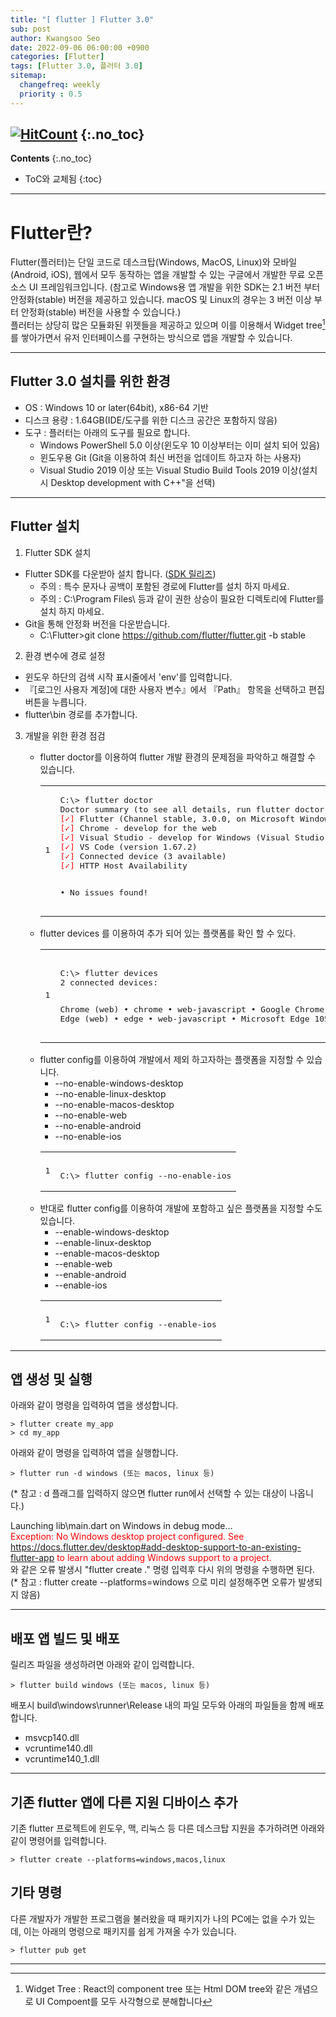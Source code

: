 ```yaml
---
title: "[ flutter ] Flutter 3.0" 
sub: post
author: Kwangsoo Seo
date: 2022-09-06 06:00:00 +0900
categories: [Flutter]
tags: [Flutter 3.0, 플러터 3.0]
sitemap:
  changefreq: weekly
  priority : 0.5
---
```

[![HitCount](https://hits.dwyl.com/MonosLab/post13.svg?style=flat-square)](http://hits.dwyl.com/MonosLab/post13)
{:.no_toc}
---
**Contents**
{:.no_toc}

* ToC와 교체됨
{:toc}  

---  
# Flutter란?   
Flutter(플러터)는 단일 코드로 데스크탑(Windows, MacOS, Linux)와 모바일(Android, iOS), 웹에서 모두 동작하는 앱을 개발할 수 있는 구글에서 개발한 무료 오픈 소스 UI 프레임워크입니다. (참고로 Windows용 앱 개발을 위한 SDK는 2.1 버전 부터 안정화(stable) 버전을 제공하고 있습니다. macOS 및 Linux의 경우는 3 버전 이상 부터 안정화(stable) 버전을 사용할 수 있습니다.)   
플러터는 상당히 많은 모듈화된 위젯들을 제공하고 있으며 이를 이용해서 Widget tree[^footnote_1]를 쌓아가면서 유저 인터페이스를 구현하는 방식으로 앱을 개발할 수 있습니다.

---   

## Flutter 3.0 설치를 위한 환경   
* OS : Windows 10 or later(64bit), x86-64 기반   
* 디스크 용량 : 1.64GB(IDE/도구를 위한 디스크 공간은 포함하지 않음)   
* 도구 : 플러터는 아래의 도구를 필요로 합니다.   
  * Windows PowerShell 5.0 이상(윈도우 10 이상부터는 이미 설치 되어 있음)   
  * 윈도우용 Git (Git을 이용하여 최신 버전을 업데이트 하고자 하는 사용자)   
  * Visual Studio 2019 이상 또는 Visual Studio Build Tools 2019 이상(설치시 Desktop development with C++"을 선택)   

---   

## Flutter 설치  
1. Flutter SDK 설치  
* Flutter SDK를 다운받아 설치 합니다. (<a href="https://docs.flutter.dev/development/tools/sdk/releases?tab=windows">SDK 릴리즈</a>)  
  * 주의 : 특수 문자나 공백이 포함된 경로에 Flutter를 설치 하지 마세요.  
  * 주의 : C:\Program Files\ 등과 같이 권한 상승이 필요한 디렉토리에 Flutter를 설치 하지 마세요.  
* Git을 통해 안정화 버전을 다운받습니다.  
  * C:\Flutter>git clone https://github.com/flutter/flutter.git -b stable  
2. 환경 변수에 경로 설정  
* 윈도우 하단의 검색 시작 표시줄에서 'env'를 입력합니다. 
* 『[로그인 사용자 계정]에 대한 사용자 변수』에서 『Path』 항목을 선택하고 편집 버튼을 누릅니다. 
* flutter\bin 경로를 추가합니다. 
3. 개발을 위한 환경 점검
<ol><ul><li>flutter doctor를 이용하여 flutter 개발 환경의 문제점을 파악하고 해결할 수 있습니다.</li>
<div class="language-plaintext highlighter-rouge">
<div class="highlight"><code><table class="rouge-table"><tbody><tr><td class="rouge-gutter gl"><pre class="lineno">1
</pre></td><td class="rouge-code"><pre>
C:\&gt; flutter doctor
Doctor summary (to see all details, run flutter doctor -v):
<span style="color:red">[✓]</span> Flutter (Channel stable, 3.0.0, on Microsoft Windows [Version 10.0.19044.1706], locale en-US)
<span style="color:red">[✓]</span> Chrome - develop for the web
<span style="color:red">[✓]</span> Visual Studio - develop for Windows (Visual Studio Professional 2022 17.2.0)
<span style="color:red">[✓]</span> VS Code (version 1.67.2)
<span style="color:red">[✓]</span> Connected device (3 available)
<span style="color:red">[✓]</span> HTTP Host Availability

• No issues found!
</pre></td></tr></tbody></table></code></div></div>
<li>flutter devices 를 이용하여 추가 되어 있는 플랫폼를 확인 할 수 있다.</li>
<div class="language-plaintext highlighter-rouge">
<div class="highlight"><code><table class="rouge-table"><tbody><tr><td class="rouge-gutter gl"><pre class="lineno">1
</pre></td><td class="rouge-code"><pre>  
C:\&gt; flutter devices
2 connected devices:

Chrome (web) • chrome • web-javascript • Google Chrome 105.0.5195.127
Edge (web)   • edge   • web-javascript • Microsoft Edge 105.0.1343.53
</pre></td></tr></tbody></table></code></div></div>

<li>flutter config를 이용하여 개발에서 제외 하고자하는 플랫폼을 지정할 수 있습니다.
<ul>
<li>--no-enable-windows-desktop</li>
<li>--no-enable-linux-desktop</li>
<li>--no-enable-macos-desktop</li>
<li>--no-enable-web</li>
<li>--no-enable-android</li>
<li>--no-enable-ios</li>
</ul></li>
<div class="language-plaintext highlighter-rouge">
<div class="highlight"><code><table class="rouge-table"><tbody><tr><td class="rouge-gutter gl"><pre class="lineno">1
</pre></td><td class="rouge-code"><pre>  
C:\&gt; flutter config --no-enable-ios
</pre></td></tr></tbody></table></code></div></div>

<li>반대로 flutter config를 이용하여 개발에 포함하고 싶은 플랫폼을 지정할 수도 있습니다.
<ul>
<li>--enable-windows-desktop</li>
<li>--enable-linux-desktop</li>
<li>--enable-macos-desktop</li>
<li>--enable-web</li>
<li>--enable-android</li>
<li>--enable-ios</li>
</ul></li>
<div class="language-plaintext highlighter-rouge">
<div class="highlight"><code><table class="rouge-table"><tbody><tr><td class="rouge-gutter gl"><pre class="lineno">1
</pre></td><td class="rouge-code"><pre>  
C:\&gt; flutter config --enable-ios
</pre></td></tr></tbody></table></code></div></div>

</ul></ol>

---   

## 앱 생성 및 실행  
아래와 같이 명령을 입력하여 앱을 생성합니다.

```   
> flutter create my_app
> cd my_app
```   
아래와 같이 명령을 입력하여 앱을 실행합니다.

```   
> flutter run -d windows (또는 macos, linux 등)
```   
(* 참고 : d 플래그를 입력하지 않으면 flutter run에서 선택할 수 있는 대상이 나옵니다.)

Launching lib\main.dart on Windows in debug mode...   
<span style="color:red">Exception: No Windows desktop project configured. See   
https://docs.flutter.dev/desktop#add-desktop-support-to-an-existing-flutter-app to learn about adding Windows support to a project.</span>   
와 같은 오류 발생시 "flutter create ." 명령 입력후 다시 위의 명령을 수행하면 된다.   
(* 참고 : flutter create --platforms=windows 으로 미리 설정해주면 오류가 발생되지 않음)

---   

## 배포 앱 빌드 및 배포   
릴리즈 파일을 생성하려면 아래와 같이 입력합니다.

```   
> flutter build windows (또는 macos, linux 등)
```   

배포시 build\windows\runner\Release 내의 파일 모두와 아래의 파일들을 함께 배포합니다.   
* msvcp140.dll   
* vcruntime140.dll   
* vcruntime140_1.dll   

---   

## 기존 flutter 앱에 다른 지원 디바이스 추가  
기존 flutter 프로젝트에 윈도우, 맥, 리눅스 등 다른 데스크탑 지원을 추가하려면 아래와 같이 명령어를 입력합니다.

```   
> flutter create --platforms=windows,macos,linux
```   

## 기타 명령
다른 개발자가 개발한 프로그램을 불러왔을 때 패키지가 나의 PC에는 없을 수가 있는데, 이는 아래의 명령으로 패키지를 쉽게 가져올 수가 있습니다.   

```   
> flutter pub get   
```   

---  

[^footnote_1]: Widget Tree : React의 component tree 또는 Html DOM tree와 같은 개념으로 UI Compoent를 모두 사각형으로 분해합니다